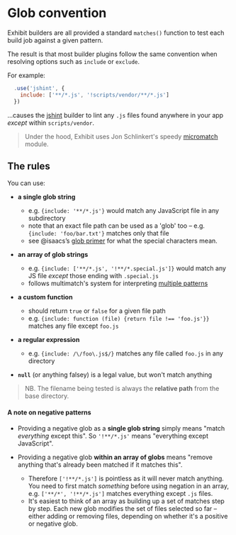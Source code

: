 # Glob convention

Exhibit builders are all provided a standard `matches()` function to test each build job against a given pattern.

The result is that most builder plugins follow the same convention when resolving options such as `include` or `exclude`.

For example:

```js
  .use('jshint', {
    include: ['**/*.js', '!scripts/vendor/**/*.js']
  })
```

...causes the [jshint](https://github.com/exhibitjs/builder-jshint) builder to lint any `.js` files found anywhere in your app *except* within `scripts/vendor`.

> Under the hood, Exhibit uses Jon Schlinkert's speedy [micromatch](https://github.com/jonschlinkert/micromatch) module.

## The rules

You can use:

- **a single glob string**
  - e.g. `{include: '**/*.js'}` would match any JavaScript file in any subdirectory
  - note that an exact file path can be used as a 'glob' too – e.g. `{include: 'foo/bar.txt'}` matches only that file
  - see @isaacs’s [glob primer](https://github.com/isaacs/node-glob#glob-primer) for what the special characters mean.

- **an array of glob strings**
  - e.g. `{include: ['**/*.js', '!**/*.special.js']}` would match any JS file *except* those ending with `.special.js`
  - follows multimatch's system for interpreting [multiple patterns](https://github.com/sindresorhus/multimatch#how-multiple-patterns-work)

- **a custom function**
  - should return `true` or `false` for a given file path
  - e.g. `{include: function (file) {return file !== 'foo.js'}}` matches any file except `foo.js`

- **a regular expression**
  - e.g. `{include: /\/foo\.js$/}` matches any file called `foo.js` in any directory

- **`null`** (or anything falsey) is a legal value, but won't match anything

> NB. The filename being tested is always the **relative path** from the base directory.


#### A note on negative patterns

- Providing a negative glob as a **single glob string** simply means "match *everything* except this". So `'!**/*.js'` means "everything except JavaScript".

- Providing a negative glob **within an array of globs** means "remove anything that's already been matched if it matches this".
  - Therefore `['!**/*.js']` is pointless as it will never match anything. You need to first match *something* before using negation in an array, e.g. `['**/*', '!**/*.js']` matches everything except `.js` files.
  - It's easiest to think of an array as building up a set of matches step by step. Each new glob modifies the set of files selected so far – either adding or removing files, depending on whether it's a positive or negative glob.
